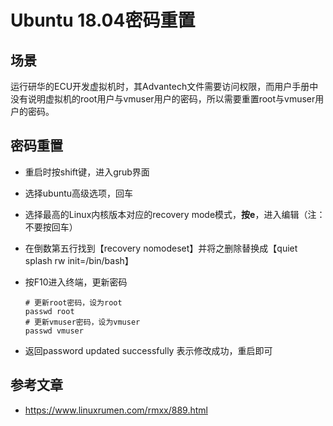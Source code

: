 # Ubuntu 18.04密码重置

## 场景

运行研华的ECU开发虚拟机时，其Advantech文件需要访问权限，而用户手册中没有说明虚拟机的root用户与vmuser用户的密码，所以需要重置root与vmuser用户的密码。

## 密码重置

- 重启时按shift键，进入grub界面

- 选择ubuntu高级选项，回车

- 选择最高的Linux内核版本对应的recovery mode模式，**按e**，进入编辑（注：不要按回车）

- 在倒数第五行找到【recovery nomodeset】并将之删除替换成【quiet splash rw init=/bin/bash】

- 按F10进入终端，更新密码

  ```shell
  # 更新root密码，设为root
  passwd root
  # 更新vmuser密码，设为vmuser
  passwd vmuser
  ```

- 返回password updated successfully 表示修改成功，重启即可

## 参考文章

- https://www.linuxrumen.com/rmxx/889.html